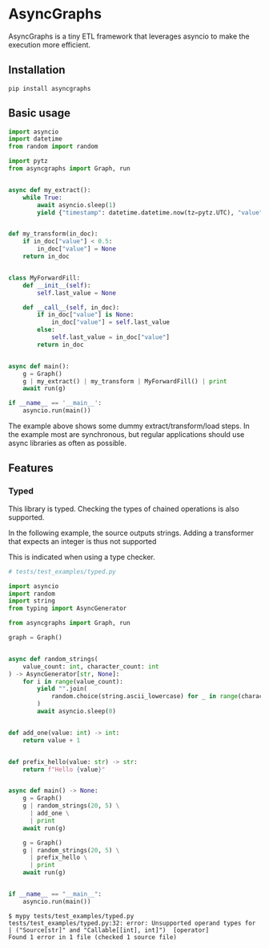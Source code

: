 # AsyncGraphs

AsyncGraphs is a tiny ETL framework that leverages asyncio to make the execution more efficient.


## Installation

```commandline
pip install asyncgraphs
```

## Basic usage

```python
import asyncio
import datetime
from random import random

import pytz
from asyncgraphs import Graph, run


async def my_extract():
    while True:
        await asyncio.sleep(1)
        yield {"timestamp": datetime.datetime.now(tz=pytz.UTC), "value": random()}


def my_transform(in_doc):
    if in_doc["value"] < 0.5:
        in_doc["value"] = None
    return in_doc


class MyForwardFill:
    def __init__(self):
        self.last_value = None

    def __call__(self, in_doc):
        if in_doc["value"] is None:
            in_doc["value"] = self.last_value
        else:
            self.last_value = in_doc["value"]
        return in_doc


async def main():
    g = Graph()
    g | my_extract() | my_transform | MyForwardFill() | print
    await run(g)

if __name__ == '__main__':
    asyncio.run(main())
```

The example above shows some dummy extract/transform/load steps.
In the example most are synchronous, but regular applications should use async libraries as often as possible.


## Features

### Typed

This library is typed. Checking the types of chained operations is also supported.

In the following example, the source outputs strings. 
Adding a transformer that expects an integer is thus not supported

This is indicated when using a type checker.

```python
# tests/test_examples/typed.py

import asyncio
import random
import string
from typing import AsyncGenerator

from asyncgraphs import Graph, run

graph = Graph()


async def random_strings(
    value_count: int, character_count: int
) -> AsyncGenerator[str, None]:
    for i in range(value_count):
        yield "".join(
            random.choice(string.ascii_lowercase) for _ in range(character_count)
        )
        await asyncio.sleep(0)


def add_one(value: int) -> int:
    return value + 1


def prefix_hello(value: str) -> str:
    return f"Hello {value}"


async def main() -> None:
    g = Graph()
    g | random_strings(20, 5) \
      | add_one \
      | print
    await run(g)

    g = Graph()
    g | random_strings(20, 5) \
      | prefix_hello \
      | print
    await run(g)


if __name__ == "__main__":
    asyncio.run(main())
```

```commandline
$ mypy tests/test_examples/typed.py
tests/test_examples/typed.py:32: error: Unsupported operand types for | ("Source[str]" and "Callable[[int], int]")  [operator]
Found 1 error in 1 file (checked 1 source file)
```

